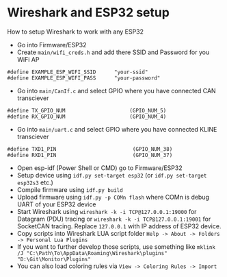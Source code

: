 # Wireshark and ESP32 setup
How to setup Wireshark to work with any ESP32

 * Go into Firmware/ESP32
 * Create `main/wifi_creds.h` and add there SSID and Password for you WiFi AP
```
#define EXAMPLE_ESP_WIFI_SSID      "your-ssid"
#define EXAMPLE_ESP_WIFI_PASS      "your-password"
```
 * Go into `main/CanIf.c` and select GPIO where you have connected CAN transciever
```
#define TX_GPIO_NUM                     (GPIO_NUM_5)
#define RX_GPIO_NUM                     (GPIO_NUM_4)
```
 * Go into `main/uart.c` and select GPIO where you have connected KLINE transciever
```
#define TXD1_PIN                         (GPIO_NUM_38)
#define RXD1_PIN                         (GPIO_NUM_37)
```
 * Open esp-idf (Power Shell or CMD) go to Firmware/ESP32
 * Setup device using `idf.py set-target esp32` (or `idf.py set-target esp32s3` etc.)
 * Compile firmware using `idf.py build` 
 * Upload firmware using `idf.py -p COMn flash` where COMn is debug UART of your ESP32 device
 * Start Wireshark using `wireshark -k -i TCP@127.0.0.1:19000` for Datagram (PDU) tracing or `wireshark -k -i TCP@127.0.0.1:19001` for SocketCAN tracing. Replace `127.0.0.1` with IP address of ESP32 device.
 * Copy scripts into Wireshark LUA script folder `Help -> About -> Folders -> Personal Lua Plugins`
 * If you want to further develop those scripts, use something like `mklink /J "C:\Path\To\AppData\Roaming\Wireshark\plugins" "D:\Git\Monitor\Plugins"`
 * You can also load coloring rules via `View -> Coloring Rules -> Import`
